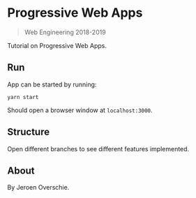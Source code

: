 # Progressive Web Apps
> Web Engineering 2018-2019

Tutorial on Progressive Web Apps.

## Run

App can be started by running:

```shell
yarn start
```

Should open a browser window at `localhost:3000`.

## Structure

Open different branches to see different features implemented.

## About

By Jeroen Overschie.
